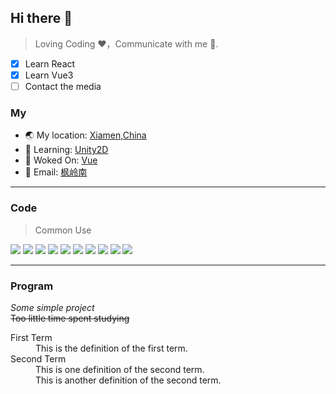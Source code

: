 ## Hi there 👋
> Loving Coding ❤，Communicate with me 📨.

- [x] Learn React
- [x] Learn Vue3
- [ ] Contact the media

### My
- 🌏 My location: [Xiamen,China](https://maps.app.goo.gl/xVGLVgiedMXWrWz89)
- 🌱 Learning: [Unity2D](https://docs.unity3d.com/cn/2022.3/Manual/Unity2D.html)
- 👷 Woked On: [Vue](https://cn.vuejs.org/)
- 📝 Email: [枫岭南](mailto:lin185975315@gmail.com)
***
### Code
> Common Use

![](https://img.shields.io/badge/JavaScript-ffbc61)	![](https://img.shields.io/badge/Vue-2-FFB6C1)	![](https://img.shields.io/badge/Vue-3-skyblue)		![](https://img.shields.io/badge/React-00BFFF)	![](https://img.shields.io/badge/HTML-48D1CC)	![](https://img.shields.io/badge/CSS-green)	![](https://img.shields.io/badge/Mapbox-gold)	![](https://img.shields.io/badge/Leaflet-DAA520)	![](https://img.shields.io/badge/Unity-coral)	![](https://img.shields.io/badge/C_Sharp-dimgray)	

***
### Program
*Some simple project*  
~~Too little time spent studying~~
<dl>
  <dt>First Term</dt>
  <dd>This is the definition of the first term.</dd>
  <dt>Second Term</dt>
  <dd>This is one definition of the second term. </dd>
  <dd>This is another definition of the second term.</dd>
</dl>
